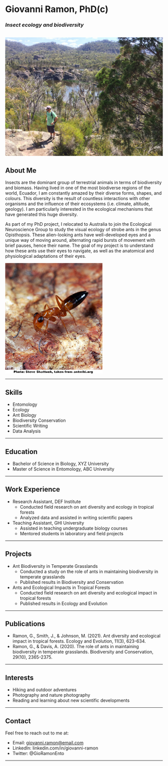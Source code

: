 # **Giovanni Ramon, PhD(c)**

### _Insect ecology and biodiversity_

![Gios portrait](IMG-20230102-WA0201.jpg)
---

## About Me

Insects are the dominant group of terrestrial animals in terms of biodiversity and biomass. Having lived in one of the most biodiverse regions of the world, Ecuador, I am constantly amazed by their diverse forms, shapes, and colours. This diversity is the result of countless interactions with other organisms and the influence of their ecosystems (i.e. climate, altitude, geology). I am particularly interested in the ecological mechanisms that have generated this huge diversity.

As part of my PhD project, I relocated to Australia to join the Ecological Neuroscience Group to study the visual ecology of strobe ants in the genus Opisthopsis. These alien-looking ants have well-developed eyes and a unique way of moving around, alternating rapid bursts of movement with brief pauses, hence their name. The goal of my project is to understand how these ants use their eyes to navigate, as well as the anatomical and physiological adaptations of their eyes.

![Opisthopsis](PictureOp.jpg)

---

## Skills

- Entomology
- Ecology
- Ant Biology
- Biodiversity Conservation
- Scientific Writing
- Data Analysis

---

## Education

- Bachelor of Science in Biology, XYZ University
- Master of Science in Entomology, ABC University

---

## Work Experience

- Research Assistant, DEF Institute
  - Conducted field research on ant diversity and ecology in tropical forests
  - Analyzed data and assisted in writing scientific papers
- Teaching Assistant, GHI University
  - Assisted in teaching undergraduate biology courses
  - Mentored students in laboratory and field projects

---

## Projects

- Ant Biodiversity in Temperate Grasslands
  - Conducted a study on the role of ants in maintaining biodiversity in temperate grasslands
  - Published results in Biodiversity and Conservation
- Ants and Ecological Impacts in Tropical Forests
  - Conducted field research on ant diversity and ecological impact in tropical forests
  - Published results in Ecology and Evolution

---

## Publications

- Ramon, G., Smith, J., & Johnson, M. (2021). Ant diversity and ecological impact in tropical forests. Ecology and Evolution, 11(3), 623-634.
- Ramon, G., & Davis, A. (2020). The role of ants in maintaining biodiversity in temperate grasslands. Biodiversity and Conservation, 29(10), 2365-2375.

---

## Interests

- Hiking and outdoor adventures
- Photography and nature photography
- Reading and learning about new scientific developments

---

## Contact

Feel free to reach out to me at:

- Email: giovanni.ramon@email.com
- LinkedIn: linkedin.com/in/giovanni-ramon
- Twitter: @GioRamonEnto

---
